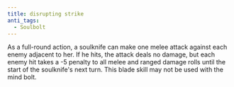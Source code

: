 ```yaml
---
title: disrupting strike
anti_tags:
  - Soulbolt
---
```


As a full-round action, a soulknife can make one melee attack against each enemy adjacent to her. If he hits, the attack deals no damage, but each enemy hit takes a -5 penalty to all melee and ranged damage rolls until the start of the soulknife's next turn. This blade skill may not be used with the mind bolt.
